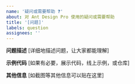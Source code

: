 ```yaml
---
name: '疑问或需要帮助 ❓'
about: 对 Ant Design Pro 使用的疑问或需要帮助
title: '[问题]'
labels: question
assignees: ''
---
```


**问题描述** [详细地描述问题，让大家都能理解]

**示例代码** [如果有必要，展示代码，线上示例，或仓库]

**其他信息** [如截图等其他信息可以贴在这里]
